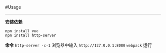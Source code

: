 #Usage
- - - 
**安装依赖**
```
npm install vue
npm install http-server
```
**命令**
`http-server -c-1` 浏览器中输入 `http://127.0.0.1:8080`
`webpack` 运行
